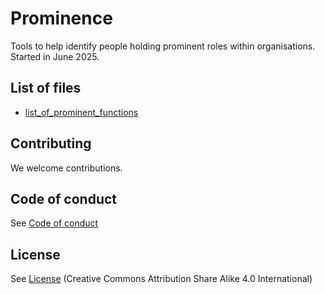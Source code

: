 # Prominence
Tools to help identify people holding prominent roles within organisations.
Started in June 2025.

## List of files
* [list_of_prominent_functions](/list_of_prominent_functions.yaml)

## Contributing

We welcome contributions.

## Code of conduct
See [Code of conduct](CODE_OF_CONDUCT.md)

## License
See [License](LICENSE.md) (Creative Commons Attribution Share Alike 4.0 International)
